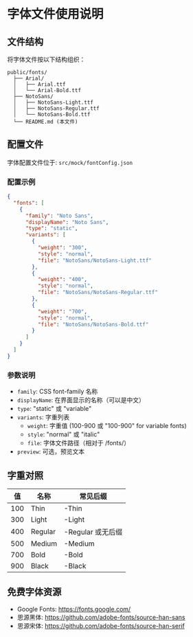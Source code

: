 # 字体文件使用说明

## 文件结构

将字体文件按以下结构组织：

```
public/fonts/
  ├── Arial/
  │   ├── Arial.ttf
  │   └── Arial-Bold.ttf
  ├── NotoSans/
  │   ├── NotoSans-Light.ttf
  │   ├── NotoSans-Regular.ttf
  │   └── NotoSans-Bold.ttf
  └── README.md (本文件)
```

## 配置文件

字体配置文件位于: `src/mock/fontConfig.json`

### 配置示例

```json
{
  "fonts": [
    {
      "family": "Noto Sans",
      "displayName": "Noto Sans",
      "type": "static",
      "variants": [
        {
          "weight": "300",
          "style": "normal",
          "file": "NotoSans/NotoSans-Light.ttf"
        },
        {
          "weight": "400",
          "style": "normal",
          "file": "NotoSans/NotoSans-Regular.ttf"
        },
        {
          "weight": "700",
          "style": "normal",
          "file": "NotoSans/NotoSans-Bold.ttf"
        }
      ]
    }
  ]
}
```

### 参数说明

- `family`: CSS font-family 名称
- `displayName`: 在界面显示的名称（可以是中文）
- `type`: "static" 或 "variable"
- `variants`: 字重列表
  - `weight`: 字重值 (100-900 或 "100-900" for variable fonts)
  - `style`: "normal" 或 "italic"
  - `file`: 字体文件路径（相对于 /fonts/）
- `preview`: 可选，预览文本

## 字重对照

| 值  | 名称    | 常见后缀          |
| --- | ------- | ----------------- |
| 100 | Thin    | -Thin             |
| 300 | Light   | -Light            |
| 400 | Regular | -Regular 或无后缀 |
| 500 | Medium  | -Medium           |
| 700 | Bold    | -Bold             |
| 900 | Black   | -Black            |

## 免费字体资源

- Google Fonts: https://fonts.google.com/
- 思源黑体: https://github.com/adobe-fonts/source-han-sans
- 思源宋体: https://github.com/adobe-fonts/source-han-serif
